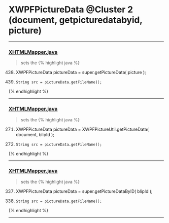 # XWPFPictureData @Cluster 2 (document, getpicturedatabyid, picture)

***

### [XHTMLMapper.java](https://searchcode.com/codesearch/view/96673744/)
> sets the 
{% highlight java %}
438. XWPFPictureData pictureData = super.getPictureData( picture );
442.     String src = pictureData.getFileName();
{% endhighlight %}

***

### [XHTMLMapper.java](https://searchcode.com/codesearch/view/12208722/)
> sets the 
{% highlight java %}
271. XWPFPictureData pictureData = XWPFPictureUtil.getPictureData( document, blipId );
274.     String src = pictureData.getFileName();
{% endhighlight %}

***

### [XHTMLMapper.java](https://searchcode.com/codesearch/view/96673266/)
> sets the 
{% highlight java %}
337. XWPFPictureData pictureData = super.getPictureDataByID( blipId );
340.     String src = pictureData.getFileName();
{% endhighlight %}

***

